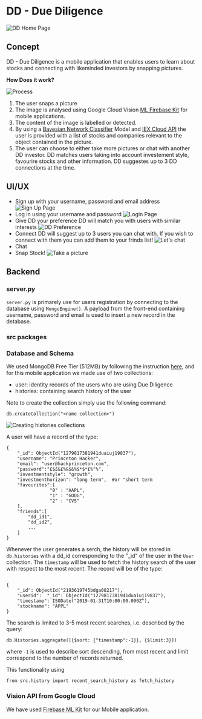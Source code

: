 # DD - Due Diligence
 ![DD Home Page](./img/home.png)
## Concept

 DD - Due Diligence is a mobile application that enables users to learn about stocks and connecting with likeminded investors by snapping pictures.

**How Does it work?**

![Process](./img/graph.png)

1. The user snaps a picture
2. The image is analysed using Google Cloud Vision  [ML Firebase Kit](https://firebase.google.com/docs/ml-kit) for mobile applications. 
3. The content of the image is labelled or detected. 
4. By using a [Bayesian Network Classifier](https://en.wikipedia.org/wiki/Bayesian_network) Model and [IEX Cloud API](https://iexcloud.io/docs/api/) the user is provided with a list of stocks and companies relevant to the object contained in the picture.
5. The user can choose to either take more pictures or chat with another DD investor. DD matches users taking into account investement style, favourire stocks and other information. DD suggestes up to 3 DD connections  at the time. 

## UI/UX 

- Sign up with your username, password and email address
![Sign Up Page](./img/signup.png)
- Log in using your username and password 
![Login Page](./img/login.png)
- Give DD your preference
DD will match you with users with similar interests 
![DD Preference](./img/preference.png)
- Connect 
DD will suggest up to 3 users you can chat with. If you wish to connect with them you can add them to your frinds list!
![Let's chat](./img/match)
- Chat
- Snap Stock! 
![Take a picture](./img/stocks.png)


## Backend 

### server.py

`server.py` is primarely use for users registration by connecting to the database using `MongoEngine()`. A payload from the front-end containing username, password and email is used to insert a new record in the detabase.

### src packages


### Database and Schema

We used MongoDB Free Tier (512MB) by following the instruction [here](https://docs.atlas.mongodb.com/tutorial/deploy-free-tier-cluster/), and for this mobile application we made use of two collections: 

- user: identity records of the users who are using Due Diligence
- histories: containing search history of the user 

Note to create the collection simply use the following command:

```
db.createCollection("<name collection>")

```

![Creating `histories` collections](./img/histories_collection.png)

A user will have a record of the type:


```
{
    "_id": ObjectId("1279817381941duaiuj19837"),
    "username": "Princeton Hacker",
    "email": "user@hackprinceton.com",
    "password":"£$£&£%&$&%$*$*£%"%",
    "investmentstyle": "growth", 
    "investmenthorizon": "long term",  #or "short term
    "favourites":[
                "0" : "AAPL",
                "1" : "GOOG",
                "2" : "CVS"
    ],
    "friends":[
        "dd_id1",
        "dd_id2",
        ...
    ]
}
```

Whenever the user generates a serch, the history will be stored in `db.histories` with a dd_id corresponding to the "_id" of the user in the `User` collection. The `timestamp` will be used to fetch the history search of the user with respect to the most recent. The record will be of the type:

```

{
    "_id": ObjectId("2193619745bdga08217"),
    "userid":  "_id": ObjectId("1279817381941duaiuj19837"),
    "timestamp": ISODate("2019-01-31T10:00:00.000Z"),
    "stockname": "APPL"
}

```
The search is limited to 3-5 most recent searches, i.e. described by the query: 

```
db.Histories.aggregate([{$sort: {"timestamp":-1}}, {$limit:3}])

```

where `-1` is used to describe sort descending, from most recent and limit correspond to the number of records returned.

This functionality using 
```
from src.history import recent_search_history as fetch_history
```

### Vision API from Google Cloud

We have used  [Firebase ML Kit](https://firebase.google.com/docs/ml-kit/) for our Mobile application.